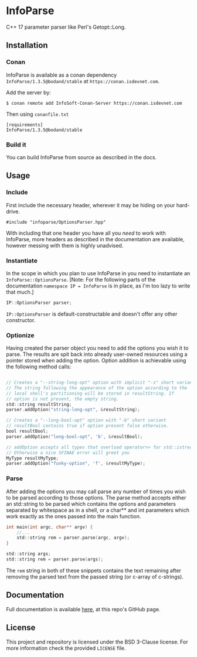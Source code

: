 # InfoParse
C++ 17 parameter parser like Perl's Getopt::Long.

## Installation

### Conan

InfoParse is available as a conan dependency `InfoParse/1.3.5@bodand/stable` 
at `https://conan.isdevnet.com`.

Add the server by: 
```shell 
$ conan remote add InfoSoft-Conan-Server https://conan.isdevnet.com    
```
Then using `conanfile.txt`
```text
[requirements]
InfoParse/1.3.5@bodand/stable
```

### Build it

You can build InfoParse from source as described in the docs.

## Usage

### Include
First include the necessary header, wherever it may be hiding
on your hard-drive.
```objectivec2
#include "infoparse/OptionsParser.hpp"
```
With including that one header you have all you *need* to work with
InfoParse, more headers as described in the documentation are available,
however messing with them is highly unadvised. 

### Instantiate
In the scope in which you plan to use InfoParse in you need to instantiate
an `InfoParse::OptionsParse`. 
\[Note: For the following parts of the documentation
`namespace IP = InfoParse` is in place, as I'm too lazy to write that much.\]
```objectivec
IP::OptionsParser parser;
```
`IP::OptionsParser` is default-constructable and doesn't offer any other 
constructor.

### Optionize
Having created the parser object you need to add the options you wish it to parse.
The results are spit back into already user-owned resources using 
a pointer stored when adding the option.
Option addition is achievable using the following method calls:
```objectivec

// Creates a "--string-long-opt" option with implicit "-s" short variant
// The string following the appearance of the option according to the
// local shell's partitioning will be stored in resultString. If
// option is not present, the empty string.
std::string resultString;
parser.addOption("string-long-opt", &resultString); 

// Creates a "--long-bool-opt" option with "-b" short variant
// resultBool contains true if option present false otherwise.
bool resultBool;
parser.addOption("long-bool-opt", 'b', &resultBool);

// addOption accepts all types that overload operator>> for std::istream
// Otherwise a nice SFINAE error will greet you
MyType resultMyType;
parser.addOption("funky-option", 'f', &resultMyType);
```

### Parse
After adding the options you may call parse any number of times you wish to
be parsed according to those options.
The parse method accepts either an std::string to be parsed which contains 
the options and parameters separated by whitespace as in a shell, or 
a char** and int parameters which work exactly as the ones passed into the
main function.
```objectivec
int main(int argc, char** argv) {
    //...
    std::string rem = parser.parse(argc, argv);
}
```
```objectivec
std::string args;
std::string rem = parser.parse(args);
```
The `rem` string in both of these snippets contains the text remaining after 
removing the parsed text from the passed string (or c-array of c-strings). 

## Documentation

Full documentation is available [here](https://isbodand.github.io/infoparse), 
at this repo's GitHub page.

## License

This project and repository is licensed under the BSD 3-Clause license.
For more information check the provided `LICENSE` file.
